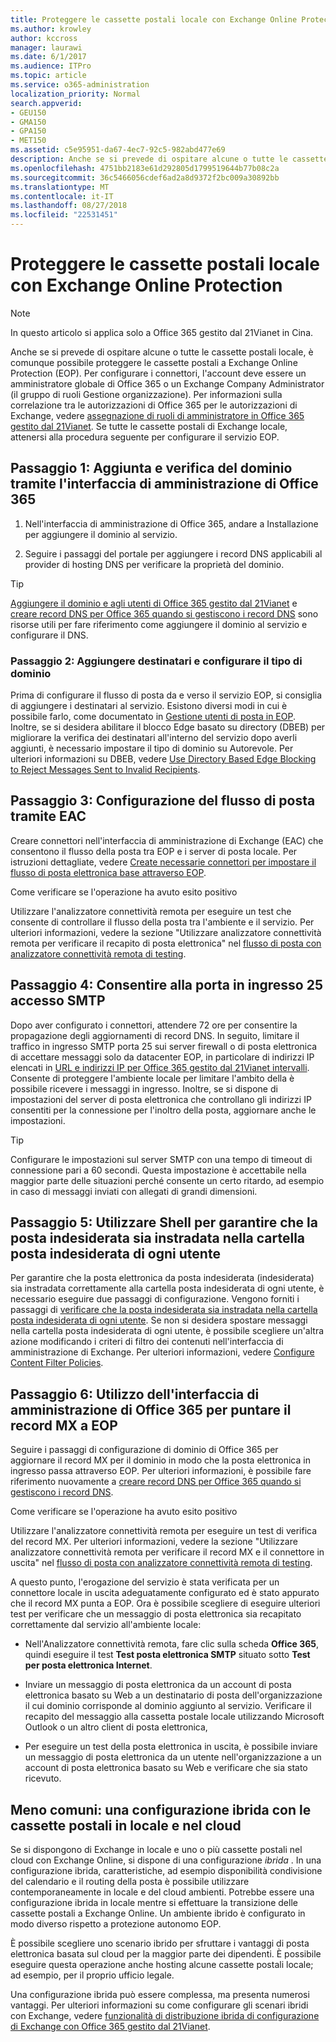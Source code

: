 ```yaml
---
title: Proteggere le cassette postali locale con Exchange Online Protection
ms.author: krowley
author: kccross
manager: laurawi
ms.date: 6/1/2017
ms.audience: ITPro
ms.topic: article
ms.service: o365-administration
localization_priority: Normal
search.appverid:
- GEU150
- GMA150
- GPA150
- MET150
ms.assetid: c5e95951-da67-4ec7-92c5-982abd477e69
description: Anche se si prevede di ospitare alcune o tutte le cassette postali locale, è comunque possibile proteggere le cassette postali a Exchange Online Protection (EOP). Per configurare i connettori, l'account deve essere un amministratore globale di Office 365 o un Exchange Company Administrator (il gruppo di ruoli Gestione organizzazione). Per informazioni sulla correlazione tra le autorizzazioni di Office 365 per le autorizzazioni di Exchange, vedere assegnazione di ruoli di amministratore in Office 365 gestito dal 21Vianet. Se tutte le cassette postali di Exchange locale, attenersi alla procedura seguente per configurare il servizio EOP.
ms.openlocfilehash: 4751bb2183e61d292805d1799519644b77b08c2a
ms.sourcegitcommit: 36c5466056cdef6ad2a8d9372f2bc009a30892bb
ms.translationtype: MT
ms.contentlocale: it-IT
ms.lasthandoff: 08/27/2018
ms.locfileid: "22531451"
---
```

# <a name="protect-on-premises-mailboxes-with-exchange-online-protection"></a>Proteggere le cassette postali locale con Exchange Online Protection

> [!NOTE]
> In questo articolo si applica solo a Office 365 gestito dal 21Vianet in Cina. 
  
Anche se si prevede di ospitare alcune o tutte le cassette postali locale, è comunque possibile proteggere le cassette postali a Exchange Online Protection (EOP). Per configurare i connettori, l'account deve essere un amministratore globale di Office 365 o un Exchange Company Administrator (il gruppo di ruoli Gestione organizzazione). Per informazioni sulla correlazione tra le autorizzazioni di Office 365 per le autorizzazioni di Exchange, vedere [assegnazione di ruoli di amministratore in Office 365 gestito dal 21Vianet](https://support.office.com/article/d58b8089-cbfd-41ec-b64c-9cfcbef495ac). Se tutte le cassette postali di Exchange locale, attenersi alla procedura seguente per configurare il servizio EOP. 
  
## <a name="step-1-use-the-office-365-admin-center-to-add-and-verify-your-domain"></a>Passaggio 1: Aggiunta e verifica del dominio tramite l'interfaccia di amministrazione di Office 365

1. Nell'interfaccia di amministrazione di Office 365, andare a Installazione per aggiungere il dominio al servizio.
    
2.  Seguire i passaggi del portale per aggiungere i record DNS applicabili al provider di hosting DNS per verificare la proprietà del dominio. 
    
> [!TIP]
> [Aggiungere il dominio e agli utenti di Office 365 gestito dal 21Vianet](https://support.office.com/article/1cd4839b-d051-46b8-ab9b-bc7752024e78) e [creare record DNS per Office 365 quando si gestiscono i record DNS](https://support.office.com/article/0669bf14-414d-4f51-8231-6b710ce7980b) sono risorse utili per fare riferimento come aggiungere il dominio al servizio e configurare il DNS. 
  
### <a name="step-2-add-recipients-and-configure-the-domain-type"></a>Passaggio 2: Aggiungere destinatari e configurare il tipo di dominio

Prima di configurare il flusso di posta da e verso il servizio EOP, si consiglia di aggiungere i destinatari al servizio. Esistono diversi modi in cui è possibile farlo, come documentato in [Gestione utenti di posta in EOP](https://go.microsoft.com/fwlink/?LinkId=506782). Inoltre, se si desidera abilitare il blocco Edge basato su directory (DBEB) per migliorare la verifica dei destinatari all'interno del servizio dopo averli aggiunti, è necessario impostare il tipo di dominio su Autorevole. Per ulteriori informazioni su DBEB, vedere [Use Directory Based Edge Blocking to Reject Messages Sent to Invalid Recipients](https://go.microsoft.com/fwlink/?LinkId=506781).
  
## <a name="step-3-use-the-eac-to-set-up-mail-flow"></a>Passaggio 3: Configurazione del flusso di posta tramite EAC

Creare connettori nell'interfaccia di amministrazione di Exchange (EAC) che consentono il flusso della posta tra EOP e i server di posta locale. Per istruzioni dettagliate, vedere [Create necessarie connettori per impostare il flusso di posta elettronica base attraverso EOP](https://go.microsoft.com/fwlink/?LinkId=506780).
  
 Come verificare se l'operazione ha avuto esito positivo 
  
 Utilizzare l'analizzatore connettività remota per eseguire un test che consente di controllare il flusso della posta tra l'ambiente e il servizio. Per ulteriori informazioni, vedere la sezione "Utilizzare analizzatore connettività remota per verificare il recapito di posta elettronica" nel [flusso di posta con analizzatore connettività remota di testing](https://go.microsoft.com/fwlink/?LinkId=506784).
  
## <a name="step-4-allow-inbound-port-25-smtp-access"></a>Passaggio 4: Consentire alla porta in ingresso 25 accesso SMTP

Dopo aver configurato i connettori, attendere 72 ore per consentire la propagazione degli aggiornamenti di record DNS. In seguito, limitare il traffico in ingresso SMTP porta 25 sui server firewall o di posta elettronica di accettare messaggi solo da datacenter EOP, in particolare di indirizzi IP elencati in [URL e indirizzi IP per Office 365 gestito dal 21Vianet intervalli](https://support.office.com/article/5c47c07d-f9b6-4b78-a329-bfdc1b6da7a0#__exchange_online_protection). Consente di proteggere l'ambiente locale per limitare l'ambito della è possibile ricevere i messaggi in ingresso. Inoltre, se si dispone di impostazioni del server di posta elettronica che controllano gli indirizzi IP consentiti per la connessione per l'inoltro della posta, aggiornare anche le impostazioni.
  
> [!TIP]
> Configurare le impostazioni sul server SMTP con una tempo di timeout di connessione pari a 60 secondi. Questa impostazione è accettabile nella maggior parte delle situazioni perché consente un certo ritardo, ad esempio in caso di messaggi inviati con allegati di grandi dimensioni. 
  
## <a name="step-5-use-the-shell-to-ensure-that-spam-is-routed-to-each-users-junk-email-folder"></a>Passaggio 5: Utilizzare Shell per garantire che la posta indesiderata sia instradata nella cartella posta indesiderata di ogni utente

Per garantire che la posta elettronica da posta indesiderata (indesiderata) sia instradata correttamente alla cartella posta indesiderata di ogni utente, è necessario eseguire due passaggi di configurazione. Vengono forniti i passaggi di [verificare che la posta indesiderata sia instradata nella cartella posta indesiderata di ogni utente](https://go.microsoft.com/fwlink/?LinkId=506804). Se non si desidera spostare messaggi nella cartella posta indesiderata di ogni utente, è possibile scegliere un'altra azione modificando i criteri di filtro dei contenuti nell'interfaccia di amministrazione di Exchange. Per ulteriori informazioni, vedere [Configure Content Filter Policies](https://go.microsoft.com/fwlink/?LinkId=506805). 
  
## <a name="step-6-use-the-office-365-admin-center-to-point-your-mx-record-to-eop"></a>Passaggio 6: Utilizzo dell'interfaccia di amministrazione di Office 365 per puntare il record MX a EOP

Seguire i passaggi di configurazione di dominio di Office 365 per aggiornare il record MX per il dominio in modo che la posta elettronica in ingresso passa attraverso EOP. Per ulteriori informazioni, è possibile fare riferimento nuovamente a [creare record DNS per Office 365 quando si gestiscono i record DNS](https://support.office.com/article/0669bf14-414d-4f51-8231-6b710ce7980b).
  
Come verificare se l'operazione ha avuto esito positivo
  
 Utilizzare l'analizzatore connettività remota per eseguire un test di verifica del record MX. Per ulteriori informazioni, vedere la sezione "Utilizzare analizzatore connettività remota per verificare il record MX e il connettore in uscita" nel [flusso di posta con analizzatore connettività remota di testing](https://go.microsoft.com/fwlink/?LinkId=506784). 
  
A questo punto, l'erogazione del servizio è stata verificata per un connettore locale in uscita adeguatamente configurato ed è stato appurato che il record MX punta a EOP. Ora è possibile scegliere di eseguire ulteriori test per verificare che un messaggio di posta elettronica sia recapitato correttamente dal servizio all'ambiente locale:
  
- Nell'Analizzatore connettività remota, fare clic sulla scheda **Office 365**, quindi eseguire il test **Test posta elettronica SMTP** situato sotto **Test per posta elettronica Internet**.
    
- Inviare un messaggio di posta elettronica da un account di posta elettronica basato su Web a un destinatario di posta dell'organizzazione il cui dominio corrisponde al dominio aggiunto al servizio. Verificare il recapito del messaggio alla cassetta postale locale utilizzando Microsoft Outlook o un altro client di posta elettronica,
    
- Per eseguire un test della posta elettronica in uscita, è possibile inviare un messaggio di posta elettronica da un utente nell'organizzazione a un account di posta elettronica basato su Web e verificare che sia stato ricevuto.
    
## <a name="less-common-a-hybrid-setup-with-mailboxes-on-premises-and-in-the-cloud"></a>Meno comuni: una configurazione ibrida con le cassette postali in locale e nel cloud

Se si dispongono di Exchange in locale e uno o più cassette postali nel cloud con Exchange Online, si dispone di una configurazione *ibrida* . In una configurazione ibrida, caratteristiche, ad esempio disponibilità condivisione del calendario e il routing della posta è possibile utilizzare contemporaneamente in locale e del cloud ambienti. Potrebbe essere una configurazione ibrida in locale mentre si effettuare la transizione delle cassette postali a Exchange Online. Un ambiente ibrido è configurato in modo diverso rispetto a protezione autonomo EOP. 
  
È possibile scegliere uno scenario ibrido per sfruttare i vantaggi di posta elettronica basata sul cloud per la maggior parte dei dipendenti. È possibile eseguire questa operazione anche hosting alcune cassette postali locale; ad esempio, per il proprio ufficio legale. 
  
Una configurazione ibrida può essere complessa, ma presenta numerosi vantaggi. Per ulteriori informazioni su come configurare gli scenari ibridi con Exchange, vedere [funzionalità di distribuzione ibrida di configurazione di Exchange con Office 365 gestito dal 21Vianet](https://support.office.com/article/26e7cc26-c980-4cc5-a082-c333de544b6d).
  

